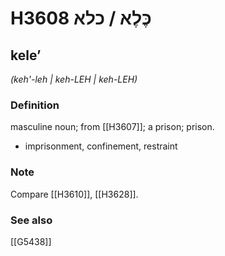 # H3608 כֶּלֶא / כלא

## keleʼ

_(keh'-leh | keh-LEH | keh-LEH)_

### Definition

masculine noun; from [[H3607]]; a prison; prison.

- imprisonment, confinement, restraint


### Note

Compare [[H3610]], [[H3628]].

### See also

[[G5438]]

